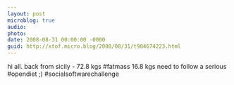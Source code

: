 ```yaml
---
layout: post
microblog: true
audio: 
photo: 
date: 2008-08-31 00:00:00 -0000
guid: http://xtof.micro.blog/2008/08/31/t904674223.html
---
```

hi all. back from sicily - 72.8 kgs #fatmass 16.8 kgs need to follow a serious #opendiet ;) #socialsoftwarechallenge
